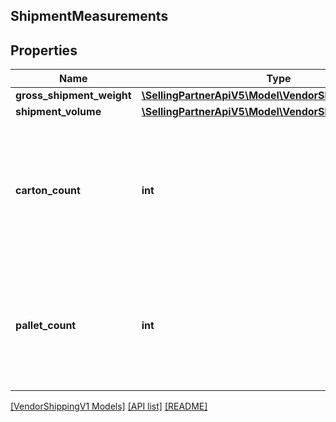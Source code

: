 ## ShipmentMeasurements

## Properties

Name | Type | Description | Notes
------------ | ------------- | ------------- | -------------
**gross_shipment_weight** | [**\SellingPartnerApiV5\Model\VendorShippingV1\Weight**](Weight.md) |  | [optional]
**shipment_volume** | [**\SellingPartnerApiV5\Model\VendorShippingV1\Volume**](Volume.md) |  | [optional]
**carton_count** | **int** | Number of cartons present in the shipment. Provide the cartonCount only for non-palletized shipments. | [optional]
**pallet_count** | **int** | Number of pallets present in the shipment. Provide the palletCount only for palletized shipments. | [optional]

[[VendorShippingV1 Models]](../) [[API list]](../../Api) [[README]](../../../README.md)
